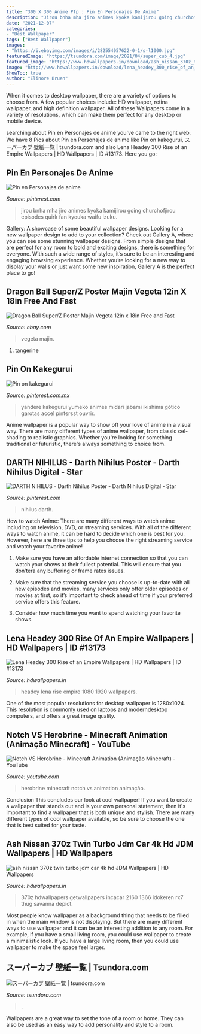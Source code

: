 ```yaml
---
title: "300 X 300 Anime Pfp : Pin En Personajes De Anime"
description: "Jirou bnha mha jiro animes kyoka kamijirou going churchofjirou episodes quirk fan kyouka waifu izuku"
date: "2021-12-07"
categories:
- "Best Wallpaper"
tags: ["Best Wallpaper"]
images:
- "https://i.ebayimg.com/images/i/282554057622-0-1/s-l1000.jpg"
featuredImage: "https://tsundora.com/image/2021/04/super_cub_4.jpg"
featured_image: "https://www.hdwallpapers.in/download/ash_nissan_370z_twin_turbo_jdm_car_4k_hd_jdm-1366x768.jpg"
image: "http://www.hdwallpapers.in/download/lena_headey_300_rise_of_an_empire-1920x1080.jpg"
ShowToc: true
author: "Elinore Bruen"
---
```



When it comes to desktop wallpaper, there are a variety of options to choose from. A few popular choices include: HD wallpaper, retina wallpaper, and high definition wallpaper. All of these Wallpapers come in a variety of resolutions, which can make them perfect for any desktop or mobile device. 

	

		
searching about Pin en Personajes de anime you've came to the right web. We have 8 Pics about Pin en Personajes de anime like Pin on kakegurui, スーパーカブ 壁紙一覧 | tsundora.com and also Lena Headey 300 Rise of an Empire Wallpapers | HD Wallpapers | ID #13173. Here you go:
		
    
## Pin En Personajes De Anime

<img loading=lazy src="https://i.pinimg.com/736x/34/70/3c/34703c36fc4abf3aac45d4f5f047ebf9.jpg" onerror="this.onerror=null;this.src='https://tse1.mm.bing.net/th?id=OIP.2H5WRBqp9g06Rl-L1BD-qAHaKX&amp;pid=15.1';" alt="Pin en Personajes de anime">

_Source: pinterest.com_

>jirou bnha mha jiro animes kyoka kamijirou going churchofjirou episodes quirk fan kyouka waifu izuku. 

	

Gallery: A showcase of some beautiful wallpaper designs.
Looking for a new wallpaper design to add to your collection? Check out Gallery A, where you can see some stunning wallpaper designs. From simple designs that are perfect for any room to bold and exciting designs, there is something for everyone. With such a wide range of styles, it’s sure to be an interesting and engaging browsing experience. Whether you’re looking for a new way to display your walls or just want some new inspiration, Gallery A is the perfect place to go!





	
	
    
## Dragon Ball Super/Z Poster Majin Vegeta 12in X 18in Free And Fast

<img loading=lazy src="https://i.ebayimg.com/images/i/282554057622-0-1/s-l1000.jpg" onerror="this.onerror=null;this.src='https://tse3.mm.bing.net/th?id=OIP.vfKEPYjjNjHcn4f_8kpefwHaLG&amp;pid=15.1';" alt="Dragon Ball Super/Z Poster Majin Vegeta 12in x 18in Free and Fast">

_Source: ebay.com_

>vegeta majin. 

	

1. tangerine 

    
## Pin On Kakegurui

<img loading=lazy src="https://i.pinimg.com/736x/75/9d/2b/759d2be2b6e9d47a78e35d21317b46c7.jpg" onerror="this.onerror=null;this.src='https://tse2.mm.bing.net/th?id=OIP.ivoyqX3kiaAwhgiiO-cSeAHaLP&amp;pid=15.1';" alt="Pin on kakegurui">

_Source: pinterest.com.mx_

>yandere kakegurui yumeko animes midari jabami ikishima gótico garotas accel píntєrєѕt ouvrir. 

	

Anime wallpaper is a popular way to show off your love of anime in a visual way. There are many different types of anime wallpaper, from classic cel-shading to realistic graphics. Whether you're looking for something traditional or futuristic, there's always something to choice from.

    
## DARTH NIHILUS - Darth Nihilus Poster - Darth Nihilus Digital - Star

<img loading=lazy src="https://i.pinimg.com/736x/f6/86/af/f686af1cc9bf42f11e250fc9314e7c36.jpg" onerror="this.onerror=null;this.src='https://tse1.mm.bing.net/th?id=OIP.rYY-y-B0sSdCX6vJ8pdxTQHaKY&amp;pid=15.1';" alt="DARTH NIHILUS - Darth Nihilus Poster - Darth Nihilus Digital - Star">

_Source: pinterest.com_

>nihilus darth. 

	

How to watch Anime: There are many different ways to watch anime including on television, DVD, or streaming services.
With all of the different ways to watch anime, it can be hard to decide which one is best for you. However, here are three tips to help you choose the right streaming service and watch your favorite anime!
1. Make sure you have an affordable internet connection so that you can watch your shows at their fullest potential. This will ensure that you don’tera any buffering or frame rates issues.

2. Make sure that the streaming service you choose is up-to-date with all new episodes and movies. many services only offer older episodes or movies at first, so it’s important to check ahead of time if your preferred service offers this feature.

3. Consider how much time you want to spend watching your favorite shows.

    
## Lena Headey 300 Rise Of An Empire Wallpapers | HD Wallpapers | ID #13173

<img loading=lazy src="http://www.hdwallpapers.in/download/lena_headey_300_rise_of_an_empire-1920x1080.jpg" onerror="this.onerror=null;this.src='https://tse4.mm.bing.net/th?id=OIP.zX8IcM-cICQQN2cbXm5xMQHaEK&amp;pid=15.1';" alt="Lena Headey 300 Rise of an Empire Wallpapers | HD Wallpapers | ID #13173">

_Source: hdwallpapers.in_

>headey lena rise empire 1080 1920 wallpapers. 

	

One of the most popular resolutions for desktop wallpaper is 1280x1024. This resolution is commonly used on laptops and moderndesktop computers, and offers a great image quality.

    
## Notch VS Herobrine - Minecraft Animation (Animação Minecraft) - YouTube

<img loading=lazy src="https://i.ytimg.com/vi/u98SXzbX0bo/maxresdefault.jpg" onerror="this.onerror=null;this.src='https://tse2.mm.bing.net/th?id=OIP.tiezNqQ1JlZDRahWWIt8vgHaEK&amp;pid=15.1';" alt="Notch VS Herobrine - Minecraft Animation (Animação Minecraft) - YouTube">

_Source: youtube.com_

>herobrine minecraft notch vs animation animação. 

	

Conclusion
This concludes our look at cool wallpaper! If you want to create a wallpaper that stands out and is your own personal statement, then it's important to find a wallpaper that is both unique and stylish. There are many different types of cool wallpaper available, so be sure to choose the one that is best suited for your taste.

    
## Ash Nissan 370z Twin Turbo Jdm Car 4k Hd JDM Wallpapers | HD Wallpapers

<img loading=lazy src="https://www.hdwallpapers.in/download/ash_nissan_370z_twin_turbo_jdm_car_4k_hd_jdm-1366x768.jpg" onerror="this.onerror=null;this.src='https://tse2.mm.bing.net/th?id=OIP.Mj_QeudCUXlYpMeqGT3a_gHaEK&amp;pid=15.1';" alt="ash nissan 370z twin turbo jdm car 4k hd JDM Wallpapers | HD Wallpapers">

_Source: hdwallpapers.in_

>370z hdwallpapers getwallpapers incacar 2160 1366 idokeren rx7 thug savanna depict. 

	

Most people know wallpaper as a background thing that needs to be filled in when the main window is not displaying. But there are many different ways to use wallpaper and it can be an interesting addition to any room. For example, if you have a small living room, you could use wallpaper to create a minimalistic look. If you have a large living room, then you could use wallpaper to make the space feel larger.

    
## スーパーカブ 壁紙一覧 | Tsundora.com

<img loading=lazy src="https://tsundora.com/image/2021/04/super_cub_4.jpg" onerror="this.onerror=null;this.src='https://tse3.mm.bing.net/th?id=OIP.1y69H_O3fDxd2zzcKSVv2AHaKg&amp;pid=15.1';" alt="スーパーカブ 壁紙一覧 | tsundora.com">

_Source: tsundora.com_

>. 

	

Wallpapers are a great way to set the tone of a room or home. They can also be used as an easy way to add personality and style to a room.

